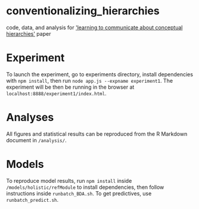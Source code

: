 # conventionalizing_hierarchies
code, data, and analysis for ['learning to communicate about conceptual hierarchies'](https://github.com/hawkrobe/conventionalizing_hierarchies/blob/master/writing/cogsci18/hawkins_2_1.pdf) paper

# Experiment 
To launch the experiment, go to experiments directory, install dependencies with `npm install`, then run `node app.js --expname experiment1`. The experiment will be then be running in the browser at `localhost:8888/experiment1/index.html`.

# Analyses
All figures and statistical results can be reproduced from the R Markdown document in `/analysis/`. 

# Models
To reproduce model results, run `npm install` inside `/models/holistic/refModule` to install dependencies, then follow instructions inside `runbatch_BDA.sh`. To get predictives, use `runbatch_predict.sh`.
